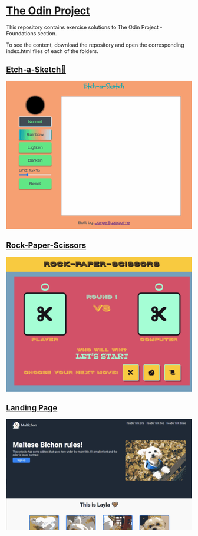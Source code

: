# [The Odin Project](https://www.theodinproject.com/)

This repository contains exercise solutions to The Odin Project - Foundations section.

To see the content, download the repository and open the corresponding index.html files of each of the folders.

## [Etch-a-Sketch🎨](./etch-a-sketch)

![Etch-a-Sketch](./screenReadmeGifs/etch-a-sketch.gif)

## [Rock-Paper-Scissors](./rock-paper-scissors)

![Rock-Paper-Scissors](./screenReadmeGifs/rock-paper-scissors.gif)

## [Landing Page](./landing-page)

![Landing-Page](./screenReadmeGifs/landing-page.gif)
